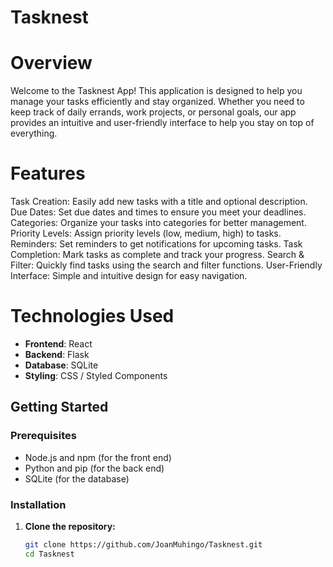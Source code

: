 # Tasknest
# Overview
Welcome to the Tasknest App! This application is designed to help you manage your tasks efficiently and stay organized. Whether you need to keep track of daily errands, work projects, or personal goals, our app provides an intuitive and user-friendly interface to help you stay on top of everything.
# Features
Task Creation: Easily add new tasks with a title and optional description.
Due Dates: Set due dates and times to ensure you meet your deadlines.
Categories: Organize your tasks into categories for better management.
Priority Levels: Assign priority levels (low, medium, high) to tasks.
Reminders: Set reminders to get notifications for upcoming tasks.
Task Completion: Mark tasks as complete and track your progress.
Search & Filter: Quickly find tasks using the search and filter functions.
User-Friendly Interface: Simple and intuitive design for easy navigation.
# Technologies Used
- **Frontend**: React
- **Backend**: Flask
- **Database**: SQLite
- **Styling**: CSS / Styled Components

## Getting Started

### Prerequisites

- Node.js and npm (for the front end)
- Python and pip (for the back end)
- SQLite (for the database)

### Installation

1. **Clone the repository:**

   ```bash
   git clone https://github.com/JoanMuhingo/Tasknest.git
   cd Tasknest